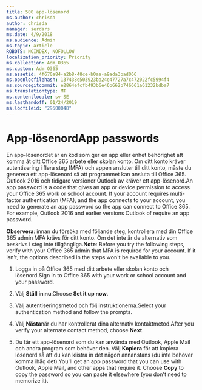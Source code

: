 ```yaml
---
title: 500 app-lösenord
ms.author: chrisda
author: chrisda
manager: serdars
ms.date: 4/9/2018
ms.audience: Admin
ms.topic: article
ROBOTS: NOINDEX, NOFOLLOW
localization_priority: Priority
ms.collection: Adm_O365
ms.custom: Adm_O365
ms.assetid: 4f670a84-a2b8-48ce-b0aa-a9ada3bad066
ms.openlocfilehash: 137438e503923ba24e47727a7c472022fc5994f4
ms.sourcegitcommit: e2864efcfb493b6e46b662b746661a61232bdba7
ms.translationtype: MT
ms.contentlocale: sv-SE
ms.lasthandoff: 01/24/2019
ms.locfileid: "29500048"
---
```

# <a name="app-passwords"></a><span data-ttu-id="5c139-102">App-lösenord</span><span class="sxs-lookup"><span data-stu-id="5c139-102">App passwords</span></span>

<span data-ttu-id="5c139-p101">En app-lösenordet är en kod som ger en app eller enhet behörighet att komma åt ditt Office 365 arbete eller skolan konto. Om ditt konto kräver autentisering i flera steg (MFA) och appen ansluter till ditt konto, måste du generera ett app-lösenord så att programmet kan ansluta till Office 365. Outlook 2016 och tidigare versioner Outlook av kräver ett app-lösenord.</span><span class="sxs-lookup"><span data-stu-id="5c139-p101">An app password is a code that gives an app or device permission to access your Office 365 work or school account. If your account requires multi-factor authentication (MFA), and the app connects to your account, you need to generate an app password so the app can connect to Office 365. For example, Outlook 2016 and earlier versions Outlook of require an app password.</span></span>
  
 <span data-ttu-id="5c139-p102">**Observera**: innan du försöka med följande steg, kontrollera med din Office 365 admin MFA krävs för ditt konto. Om det inte är de alternativ som beskrivs i steg inte tillgängliga.</span><span class="sxs-lookup"><span data-stu-id="5c139-p102">**Note**: Before you try the following steps, verify with your Office 365 admin that MFA is required for your account. If it isn't, the options described in the steps won't be available to you.</span></span>
  
1. <span data-ttu-id="5c139-108">Logga in på Office 365 med ditt arbete eller skolan konto och lösenord.</span><span class="sxs-lookup"><span data-stu-id="5c139-108">Sign in to Office 365 with your work or school account and your password.</span></span>
    
2. <span data-ttu-id="5c139-109">Välj **Ställ in nu**.</span><span class="sxs-lookup"><span data-stu-id="5c139-109">Choose **Set it up now**.</span></span>
    
3. <span data-ttu-id="5c139-110">Välj autentiseringsmetod och följ instruktionerna.</span><span class="sxs-lookup"><span data-stu-id="5c139-110">Select your authentication method and follow the prompts.</span></span>
    
4. <span data-ttu-id="5c139-111">Välj **Nästa**när du har kontrollerat dina alternativ kontaktmetod.</span><span class="sxs-lookup"><span data-stu-id="5c139-111">After you verify your alternate contact method, choose **Next**.</span></span>
    
5. <span data-ttu-id="5c139-p103">Du får ett app-lösenord som du kan använda med Outlook, Apple Mail och andra program som behöver den. Välj **Kopiera** för att kopiera lösenord så att du kan klistra in det någon annanstans (du inte behöver komma ihåg det).</span><span class="sxs-lookup"><span data-stu-id="5c139-p103">You'll get an app password that you can use with Outlook, Apple Mail, and other apps that require it. Choose **Copy** to copy the password so you can paste it elsewhere (you don't need to memorize it).</span></span> 
    

